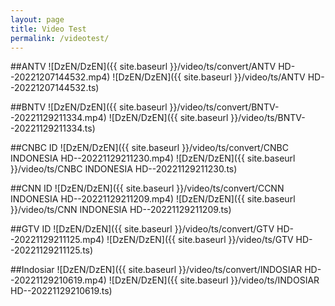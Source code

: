 ```yaml
---
layout: page
title: Video Test
permalink: /videotest/
---
```


##ANTV
![DzEN/DzEN]({{ site.baseurl }}/video/ts/convert/ANTV HD--20221207144532.mp4)
![DzEN/DzEN]({{ site.baseurl }}/video/ts/ANTV HD--20221207144532.ts)

##BNTV
![DzEN/DzEN]({{ site.baseurl }}/video/ts/convert/BNTV--20221129211334.mp4)
![DzEN/DzEN]({{ site.baseurl }}/video/ts/BNTV--20221129211334.ts)

##CNBC ID
![DzEN/DzEN]({{ site.baseurl }}/video/ts/convert/CNBC INDONESIA HD--20221129211230.mp4)
![DzEN/DzEN]({{ site.baseurl }}/video/ts/CNBC INDONESIA HD--20221129211230.ts)

##CNN ID
![DzEN/DzEN]({{ site.baseurl }}/video/ts/convert/CCNN INDONESIA HD--20221129211209.mp4)
![DzEN/DzEN]({{ site.baseurl }}/video/ts/CNN INDONESIA HD--20221129211209.ts)

##GTV ID
![DzEN/DzEN]({{ site.baseurl }}/video/ts/convert/GTV HD--20221129211125.mp4)
![DzEN/DzEN]({{ site.baseurl }}/video/ts/GTV HD--20221129211125.ts)

##Indosiar
![DzEN/DzEN]({{ site.baseurl }}/video/ts/convert/INDOSIAR HD--20221129210619.mp4)
![DzEN/DzEN]({{ site.baseurl }}/video/ts/INDOSIAR HD--20221129210619.ts)
